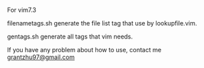For vim7.3

filenametags.sh generate the file list tag that use by lookupfile.vim.

gentags.sh generate all tags that vim needs.

If you have any problem about how to use, contact me grantzhu97@gmail.com
